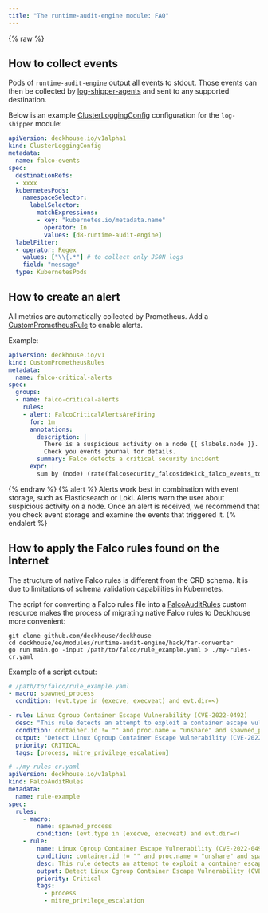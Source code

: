 ```yaml
---
title: "The runtime-audit-engine module: FAQ"
---
```


{% raw %}

## How to collect events

Pods of `runtime-audit-engine` output all events to stdout.
Those events can then be collected by [log-shipper-agents](../log-shipper/) and sent to any supported destination.

Below is an example [ClusterLoggingConfig](../log-shipper/cr.html#clusterloggingconfig) configuration for the `log-shipper` module:

```yaml
apiVersion: deckhouse.io/v1alpha1
kind: ClusterLoggingConfig
metadata:
  name: falco-events
spec:
  destinationRefs:
  - xxxx
  kubernetesPods:
    namespaceSelector:
      labelSelector:
        matchExpressions:
        - key: "kubernetes.io/metadata.name"
          operator: In
          values: [d8-runtime-audit-engine]
  labelFilter:
  - operator: Regex
    values: ["\\{.*"] # to collect only JSON logs
    field: "message"
  type: KubernetesPods
```

## How to create an alert

All metrics are automatically collected by Prometheus. Add a [CustomPrometheusRule](../prometheus/cr.html#customprometheusrules) to enable alerts.

Example:

```yaml
apiVersion: deckhouse.io/v1
kind: CustomPrometheusRules
metadata:
  name: falco-critical-alerts
spec:
  groups:
  - name: falco-critical-alerts
    rules:
    - alert: FalcoCriticalAlertsAreFiring
      for: 1m
      annotations:
        description: |
          There is a suspicious activity on a node {{ $labels.node }}. 
          Check you events journal for details.
        summary: Falco detects a critical security incident
      expr: |
        sum by (node) (rate(falcosecurity_falcosidekick_falco_events_total{priority="Critical"}[5m]) > 0)
```

{% endraw %}
{% alert %}
Alerts work best in combination with event storage, such as Elasticsearch or Loki. Alerts warn the user about suspicious activity on a node.
Once an alert is received, we recommend that you check event storage and examine the events that triggered it.
{% endalert %}

## How to apply the Falco rules found on the Internet

The structure of native Falco rules is different from the CRD schema.
It is due to limitations of schema validation capabilities in Kubernetes.

The script for converting a Falco rules file into a [FalcoAuditRules](cr.html#falcoauditrules) custom resource makes the process of migrating native Falco rules to Deckhouse more convenient:

```shell
git clone github.com/deckhouse/deckhouse
cd deckhouse/ee/modules/runtime-audit-engine/hack/far-converter
go run main.go -input /path/to/falco/rule_example.yaml > ./my-rules-cr.yaml
```

Example of a script output:

```yaml
# /path/to/falco/rule_example.yaml
- macro: spawned_process
  condition: (evt.type in (execve, execveat) and evt.dir=<)

- rule: Linux Cgroup Container Escape Vulnerability (CVE-2022-0492)
  desc: "This rule detects an attempt to exploit a container escape vulnerability in the Linux Kernel."
  condition: container.id != "" and proc.name = "unshare" and spawned_process and evt.args contains "mount" and evt.args contains "-o rdma" and evt.args contains "/release_agent"
  output: "Detect Linux Cgroup Container Escape Vulnerability (CVE-2022-0492) (user=%user.loginname uid=%user.loginuid command=%proc.cmdline args=%proc.args)"
  priority: CRITICAL
  tags: [process, mitre_privilege_escalation]
```

```yaml
# ./my-rules-cr.yaml
apiVersion: deckhouse.io/v1alpha1
kind: FalcoAuditRules
metadata:
  name: rule-example
spec:
  rules:
    - macro:
        name: spawned_process
        condition: (evt.type in (execve, execveat) and evt.dir=<)
    - rule:
        name: Linux Cgroup Container Escape Vulnerability (CVE-2022-0492)
        condition: container.id != "" and proc.name = "unshare" and spawned_process and evt.args contains "mount" and evt.args contains "-o rdma" and evt.args contains "/release_agent"
        desc: This rule detects an attempt to exploit a container escape vulnerability in the Linux Kernel.
        output: Detect Linux Cgroup Container Escape Vulnerability (CVE-2022-0492) (user=%user.loginname uid=%user.loginuid command=%proc.cmdline args=%proc.args)
        priority: Critical
        tags:
          - process
          - mitre_privilege_escalation
```
